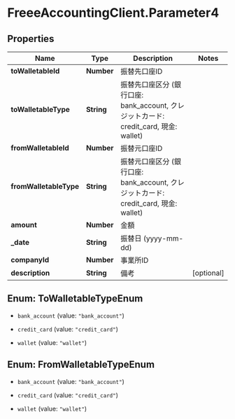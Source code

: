 # FreeeAccountingClient.Parameter4

## Properties
Name | Type | Description | Notes
------------ | ------------- | ------------- | -------------
**toWalletableId** | **Number** | 振替先口座ID | 
**toWalletableType** | **String** | 振替先口座区分 (銀行口座: bank_account, クレジットカード: credit_card, 現金: wallet) | 
**fromWalletableId** | **Number** | 振替元口座ID | 
**fromWalletableType** | **String** | 振替元口座区分 (銀行口座: bank_account, クレジットカード: credit_card, 現金: wallet) | 
**amount** | **Number** | 金額 | 
**_date** | **String** | 振替日 (yyyy-mm-dd) | 
**companyId** | **Number** | 事業所ID | 
**description** | **String** | 備考 | [optional] 


<a name="ToWalletableTypeEnum"></a>
## Enum: ToWalletableTypeEnum


* `bank_account` (value: `"bank_account"`)

* `credit_card` (value: `"credit_card"`)

* `wallet` (value: `"wallet"`)




<a name="FromWalletableTypeEnum"></a>
## Enum: FromWalletableTypeEnum


* `bank_account` (value: `"bank_account"`)

* `credit_card` (value: `"credit_card"`)

* `wallet` (value: `"wallet"`)





